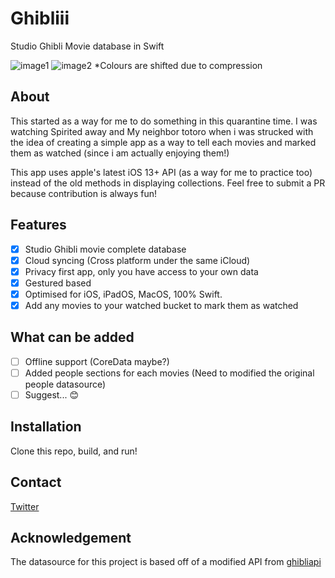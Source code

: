 # Ghibliii
Studio Ghibli Movie database in Swift

![image1](/Images/image1.png)
![image2](/Images/image2.png)
*Colours are shifted due to compression

## About
This started as a way for me to do something in this quarantine time. I was watching Spirited away and My neighbor totoro when i was strucked with the idea of creating a simple app as a way to tell each movies and marked them as watched (since i am actually enjoying them!) 

This app uses apple's latest iOS 13+ API (as a way for me to practice too) instead of the old methods in displaying collections.
Feel free to submit a PR because contribution is always fun!

## Features
- [x] Studio Ghibli movie complete database
- [x] Cloud syncing (Cross platform under the same iCloud)
- [x] Privacy first app, only you have access to your own data
- [x] Gestured based
- [x] Optimised for iOS, iPadOS, MacOS, 100% Swift.
- [x] Add any movies to your watched bucket to mark them as watched

## What can be added
- [ ] Offline support (CoreData maybe?)
- [ ] Added people sections for each movies (Need to modified the original people datasource)
- [ ] Suggest... 😊

## Installation
Clone this repo, build, and run!

## Contact
[Twitter](https://www.twitter.com/kevinlx_)

## Acknowledgement
The datasource for this project is based off of a modified API from [ghibliapi](https://github.com/janaipakos/ghibliapi)

